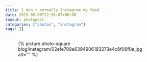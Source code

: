 ```yaml
---
title: I don't normally Instagram my food...
date: 2015-05-08T12:56:07+00:00
layout: photopost
categories: ["photos", "instagram"]
tags: []
---
```


<figure class="photo photo--square">
  {% picture photo-square blog/instagram/02efe709e6394906193273e4c8f06f0e.jpg alt="" %}
</figure>


